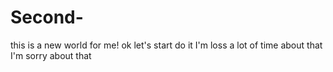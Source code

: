 # Second-
this is a new world for me! ok let's start do it
I'm loss a lot of time about that I'm sorry about that
